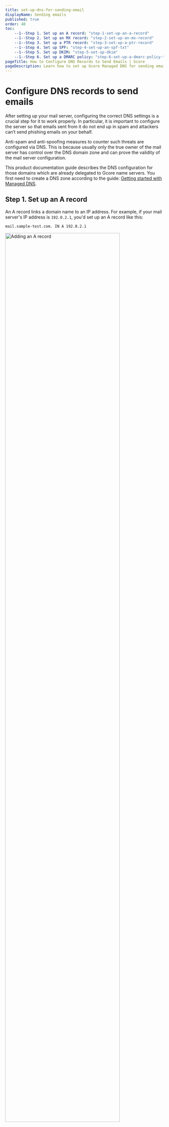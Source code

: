 ```yaml
---
title: set-up-dns-for-sending-email
displayName: Sending emails
published: true
order: 40
toc:
    --1--Step 1. Set up an A record: "step-1-set-up-an-a-record"
    --1--Step 2. Set up an MX record: "step-2-set-up-an-mx-record"
    --1--Step 3. Set up a PTR record: "step-3-set-up-a-ptr-record"
    --1--Step 4. Set up SPF: "step-4-set-up-an-spf-txt"
    --1--Step 5. Set up DKIM: "step-5-set-up-dkim"
    --1--Step 6. Set up a DMARC policy: "step-6-set-up-a-dmarc-policy-txt"
pageTitle: How to Configure DNS Records to Send Emails | Gcore
pageDescription: Learn how to set up Gcore Managed DNS for sending emails, including setting up A, MX, PTR, SPF, DKIM records, and a DMARC policy.
---
```

# Configure DNS records to send emails

After setting up your mail server, configuring the correct DNS settings is a crucial step for it to work properly. In particular, it is important to configure the server so that emails sent from it do not end up in spam and attackers can’t send phishing emails on your behalf.

Anti-spam and anti-spoofing measures to counter such threats are configured via DNS. This is because usually only the true owner of the mail server has control over the DNS domain zone and can prove the validity of the mail server configuration.

<alert-element type="info" title="Info">

This product documentation guide describes the DNS configuration for those domains which are already delegated to Gcore name servers. You first need to create a DNS zone according to the guide: <a href="https://gcore.com/docs/dns/manage-a-dns-zone" target="_blank">Getting started with Managed DNS</a>.

</alert-element>

## Step 1. Set up an A record

An A record links a domain name to an IP address. For example, if your mail server's IP address is `192.0.2.1`, you'd set up an A record like this:

```
mail.sample-test.com. IN A 192.0.2.1
```

<img src="https://assets.gcore.pro/docs/dns/dns-records/set-up-dns-for-sending-email/email-records-10.png" alt="Adding an A record" width="85%">

Add an A record according to our guide on how to <a href="https://gcore.com/docs/dns/dns-records/manage-dns-records-non-advanced-interface-mode" target="_blank">manage DNS records</a>.

## Step 2. Set up an MX record

An <a href="https://gcore.com/learning/dns-mx-record-explained/" target="_blank">MX record</a> binds your domain to the mail server you have created. Without an MX record, incoming mail on your domain will not work. It is recommended that you have more than one mail server so that the second one acts as a backup if the first one fails.
For example, if your domain is `sample-test.com` and your mail server is `mail.sample-test.com`, you'd set up an MX record like this:

```
sample-test.com. IN MX 10 mail.sample-test.com.
```

<img src="https://assets.gcore.pro/docs/dns/dns-records/set-up-dns-for-sending-email/email-records-20.png" alt="Adding an MX record" width="85%">

Add an MX record according to our guide on how to <a href="https://gcore.com/docs/dns/dns-records/manage-dns-records-non-advanced-interface-mode" target="_blank">manage DNS records</a>.

## Step 3. Set up a PTR record

A PTR record, or reverse DNS record, links an IP address to a domain name. This is helpful for verifying the authenticity of your server. You can learn more about how it works and how to configure it in our guide about <a href="https://gcore.com/docs/dns/dns-records/set-up-a-ptr-record-and-reverse-dns-zone" target="_blank">a PTR record and reverse DNS zone</a>.

PTR records are typically set up by your service provider, so you'll need to get in touch with them to set up a reverse DNS zone (RDNS). Afterwards, you can add a PTR record in the Gcore Customer Portal according to our guide on how to <a href="https://gcore.com/docs/dns/dns-records/manage-dns-records-non-advanced-interface-mode" target="_blank">manage DNS records</a>.

If the IP Address of your mail server is `192.0.2.1`, you'd set up a PTR record like this:

```
1.2.0.192.in-addr.arpa IN PTR mail.sample-test.com.
```

## Step 4. Set up SPF (TXT)

An SPF (Sender Policy Framework) record defines which IP addresses are allowed to send mail from your domain. Your domain’s security measures help prevent spam from being sent. An SPF record is added as a TXT record in your DNS.
Add an SPF record in the Gcore Customer Portal according to our guide on how to <a href="https://gcore.com/docs/dns/dns-records/manage-dns-records-non-advanced-interface-mode" target="_blank">manage DNS records</a>. An example of an SPF record is:

```
sample-test.com. IN TXT "v=spf1 mx -all"
```
<img src="https://assets.gcore.pro/docs/dns/dns-records/set-up-dns-for-sending-email/email-records-30.png" alt="Adding a TXT record" width="85%">

This means only the IP addresses for the MX records in `sample-test.com`, i.e. `mail.sample-test.com` (with the IP `192.0.2.1`,) are allowed to send mail on behalf of the domain. `-all` means all other traffic should be considered spam.

## Step 5. Set up a DKIM record 

A <a href="https://gcore.com/learning/what-is-a-dkim-record/" target="_blank">DKIM (DomainKeys Identified Mail) record</a> adds a digital signature to your messages, allowing recipients to verify that the mail indeed came from your server.

A DKIM record is set up as a TXT record but requires a more complex setup process and adjustments of your mail server configuration, including generating a public and private key for signing and verification. This may require some technical knowledge or a utility that automates this process such as a <a href="https://easydmarc.com/tools/dkim-record-generator" target="_blank">DKIM Generator from EasyDMARC</a>, or from <a href="https://dmarcly.com/tools/dkim-record-generator" target="_blank">DMARCLY</a>.

## Step 6. Set up a DMARC policy (TXT)

A DMARC (Domain-based Message Authentication, Reporting, and Conformance) record defines how to handle emails that fail SPF and DKIM checks. This helps minimize harm from spam and security vulnerabilities. When an email is received, the recipient’s mail server checks the sending domain's SPF and DKIM records. If the records pass the checks, the email is considered legitimate. If either or both checks fail, the DMARC policy is examined.

The DMARC policy instructs the recipient's mail server on how to handle failed authentication emails. The policy can be set to none (no action taken), quarantine (mark as spam or place in a separate folder), or reject (block the email).

Here’s an example of a DMARC record in DNS settings:

```
_dmarc.sample-test.com. IN TXT "v=DMARC1; p=quarantine; rua=mailto:dmarc@sample-test.com; ruf=mailto:dmarc-forensics@sample-test.com;"
```

<img src="https://assets.gcore.pro/docs/dns/dns-records/set-up-dns-for-sending-email/email-records-40.png" alt="Adding a TXT DMARC record" width="85%">

In this example, the domain owner has set a DMARC policy to `quarantine` any emails that fail authentication. The `rua` parameter specifies the email address where aggregate reports will be sent, while the `ruf` parameter specifies the email address where forensic (detailed) reports will be sent.

You’ve now completed the necessary steps to configure the Gcore Managed DNS for your mail server so there won't be any problems with incoming and outgoing mail.